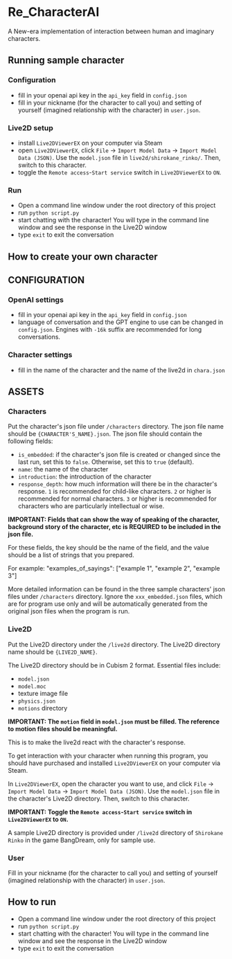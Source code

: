 # Re_CharacterAI
A New-era implementation of interaction between human and imaginary characters.

## Running sample character
### Configuration
- fill in your openai api key in the `api_key` field in `config.json`
- fill in your nickname (for the character to call you) and setting of yourself (imagined relationship with the character) in `user.json`.
### Live2D setup
- install `Live2DViewerEX` on your computer via Steam
- open `Live2DViewerEX`, click `File` -> `Import Model Data` -> `Import Model Data (JSON)`. Use the `model.json` file in `live2d/shirokane_rinko/`. Then, switch to this character.
- toggle the `Remote access`-`Start service` switch in `Live2DViewerEX` to `ON`.
### Run
- Open a command line window under the root directory of this project
- run `python script.py`
- start chatting with the character! You will type in the command line window and see the response in the Live2D window
- type `exit` to exit the conversation

## How to create your own character
## CONFIGURATION
### OpenAI settings
- fill in your openai api key in the `api_key` field in `config.json`
- language of conversation and the GPT engine to use can be changed in `config.json`. Engines with `-16k` suffix are recommended for long conversations.
### Character settings
- fill in the name of the character and the name of the live2d in `chara.json`
  
## ASSETS
### Characters
Put the character's json file under `/characters` directory. The json file name should be `{CHARACTER'S_NAME}.json`. 
The json file should contain the following fields:
- `is_embedded`: if the character's json file is created or changed since the last run, set this to `false`. Otherwise, set this to `true` (default).
- `name`: the name of the character
- `introduction`: the introduction of the character
- `response_depth`: how much information will there be in the character's response. `1` is recommended for child-like characters. `2` or higher is recommended for normal characters. `3` or higher is recommended for characters who are particularly intellectual or wise.

**IMPORTANT: Fields that can show the way of speaking of the character, background story of the character, etc is REQUIRED to be included in the json file.**

For these fields, the key should be the name of the field, and the value should be a list of strings that you prepared.

For example: "examples_of_sayings": ["example 1", "example 2", "example 3"]

More detailed information can be found in the three sample characters' json files under `/characters` directory. Ignore the `xxx_embedded.json` files, which are for program use only and will be automatically generated from the original json files when the program is run.

### Live2D
Put the Live2D directory under the `/live2d` directory. The Live2D directory name should be `{LIVE2D_NAME}`.

The Live2D directory should be in Cubism 2 format. Essential files include:
- `model.json`
- `model.moc`
- texture image file
- `physics.json`
- `motions` directory

**IMPORTANT: The `motion` field in `model.json` must be filled. The reference to motion files should be meaningful.**

This is to make the live2d react with the character's response.

To get interaction with your character when running this program, you should have purchased and installed `Live2DViewerEX` on your computer via Steam.

In `Live2DViewerEX`, open the character you want to use, and click `File` -> `Import Model Data` -> `Import Model Data (JSON)`. Use the `model.json` file in the character's Live2D directory. Then, switch to this character.

**IMPORTANT: Toggle the `Remote access`-`Start service` switch in `Live2DViewerEX` to `ON`.**

A sample Live2D directory is provided under `/live2d` directory of `Shirokane Rinko` in the game BangDream, only for sample use.

### User
Fill in your nickname (for the character to call you) and setting of yourself (imagined relationship with the character) in `user.json`.

## How to run
- Open a command line window under the root directory of this project
- run `python script.py`
- start chatting with the character! You will type in the command line window and see the response in the Live2D window
- type `exit` to exit the conversation